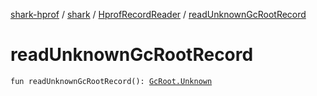 [shark-hprof](../../index.md) / [shark](../index.md) / [HprofRecordReader](index.md) / [readUnknownGcRootRecord](./read-unknown-gc-root-record.md)

# readUnknownGcRootRecord

`fun readUnknownGcRootRecord(): `[`GcRoot.Unknown`](../-gc-root/-unknown/index.md)